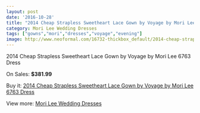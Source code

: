 ```yaml
---
layout: post
date: '2016-10-28'
title: "2014 Cheap Strapless Sweetheart Lace Gown by Voyage by Mori Lee 6763 Dress"
category: Mori Lee Wedding Dresses
tags: ["gowns","mori","dresses","voyage","evening"]
image: http://www.neoformal.com/16732-thickbox_default/2014-cheap-strapless-sweetheart-lace-gown-by-voyage-by-mori-lee-6763-dress.jpg
---
```

2014 Cheap Strapless Sweetheart Lace Gown by Voyage by Mori Lee 6763 Dress

On Sales: **$381.99**
<a href="https://www.neoformal.com/en/mori-lee-wedding-dresses-2014/5541-2014-cheap-strapless-sweetheart-lace-gown-by-voyage-by-mori-lee-6763-dress.html"><amp-img layout="responsive" width="600" height="600" src="//www.neoformal.com/16732-thickbox_default/2014-cheap-strapless-sweetheart-lace-gown-by-voyage-by-mori-lee-6763-dress.jpg" alt="2014 Cheap Strapless Sweetheart Lace Gown by Voyage by Mori Lee 6763 Dress 0" /></a>
<a href="https://www.neoformal.com/en/mori-lee-wedding-dresses-2014/5541-2014-cheap-strapless-sweetheart-lace-gown-by-voyage-by-mori-lee-6763-dress.html"><amp-img layout="responsive" width="600" height="600" src="//www.neoformal.com/16733-thickbox_default/2014-cheap-strapless-sweetheart-lace-gown-by-voyage-by-mori-lee-6763-dress.jpg" alt="2014 Cheap Strapless Sweetheart Lace Gown by Voyage by Mori Lee 6763 Dress 1" /></a>
<a href="https://www.neoformal.com/en/mori-lee-wedding-dresses-2014/5541-2014-cheap-strapless-sweetheart-lace-gown-by-voyage-by-mori-lee-6763-dress.html"><amp-img layout="responsive" width="600" height="600" src="//www.neoformal.com/16734-thickbox_default/2014-cheap-strapless-sweetheart-lace-gown-by-voyage-by-mori-lee-6763-dress.jpg" alt="2014 Cheap Strapless Sweetheart Lace Gown by Voyage by Mori Lee 6763 Dress 2" /></a>
<a href="https://www.neoformal.com/en/mori-lee-wedding-dresses-2014/5541-2014-cheap-strapless-sweetheart-lace-gown-by-voyage-by-mori-lee-6763-dress.html"><amp-img layout="responsive" width="600" height="600" src="//www.neoformal.com/16735-thickbox_default/2014-cheap-strapless-sweetheart-lace-gown-by-voyage-by-mori-lee-6763-dress.jpg" alt="2014 Cheap Strapless Sweetheart Lace Gown by Voyage by Mori Lee 6763 Dress 3" /></a>

Buy it: [2014 Cheap Strapless Sweetheart Lace Gown by Voyage by Mori Lee 6763 Dress](https://www.neoformal.com/en/mori-lee-wedding-dresses-2014/5541-2014-cheap-strapless-sweetheart-lace-gown-by-voyage-by-mori-lee-6763-dress.html "2014 Cheap Strapless Sweetheart Lace Gown by Voyage by Mori Lee 6763 Dress")

View more: [Mori Lee Wedding Dresses](https://www.neoformal.com/en/67-mori-lee-wedding-dresses-2014 "Mori Lee Wedding Dresses")